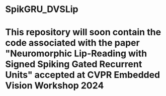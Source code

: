 # SpikGRU_DVSLip

# This repository will soon contain the code associated with the paper "Neuromorphic Lip-Reading with Signed Spiking Gated Recurrent Units" accepted at CVPR Embedded Vision Workshop 2024
